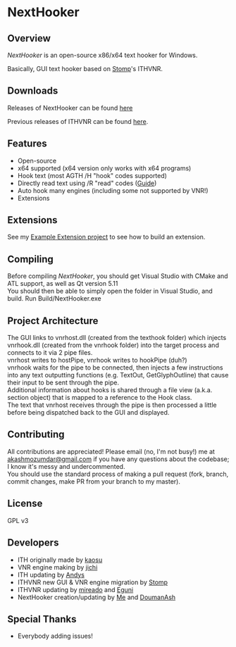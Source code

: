 # NextHooker



## Overview

*NextHooker* is an open-source x86/x64 text hooker for Windows.

Basically, GUI text hooker based on [Stomp](http://www.hongfire.com/forum/showthread.php/438331-ITHVNR-ITH-with-the-VNR-engine)'s ITHVNR.

## Downloads

Releases of NextHooker can be found [here](https://github.com/Artikash/NextHooker/releases)

Previous releases of ITHVNR can be found [here](https://github.com/mireado/ITHVNR/releases).

## Features

- Open-source
- x64 supported (x64 version only works with x64 programs)
- Hook text (most AGTH /H "hook" codes supported)
- Directly read text using /R "read" codes ([Guide](https://www.youtube.com/watch?v=AcEgjCoww5w))
- Auto hook many engines (including some not supported by VNR!)
- Extensions

## Extensions

See my [Example Extension project](https://github.com/Artikash/ExampleExtension) to see how to build an extension.

## Compiling

Before compiling *NextHooker*, you should get Visual Studio with CMake and ATL support, as well as Qt version 5.11<br>
You should then be able to simply open the folder in Visual Studio, and build. Run Build/NextHooker.exe

## Project Architecture

The GUI links to vnrhost.dll (created from the texthook folder) which injects vnrhook.dll (created from the vnrhook folder) into the target process and connects to it via 2 pipe files.<br>
vnrhost writes to hostPipe, vnrhook writes to hookPipe (duh?)<br>
vnrhook waits for the pipe to be connected, then injects a few instructions into any text outputting functions (e.g. TextOut, GetGlyphOutline) that cause their input to be sent through the pipe.<br>
Additional information about hooks is shared through a file view (a.k.a. section object) that is mapped to a reference to the Hook class.<br>
The text that vnrhost receives through the pipe is then processed a little before being dispatched back to the GUI and displayed.

## Contributing

All contributions are appreciated! Please email (no, I'm not busy!) me at akashmozumdar@gmail.com if you have any questions about the codebase; I know it's messy and undercommented.<br>
You should use the standard process of making a pull request (fork, branch, commit changes, make PR from your branch to my master).

## License

GPL v3

## Developers

- ITH originally made by [kaosu](http://www.hongfire.com/forum/member/562651-kaosu)
- VNR engine making by [jichi](https://archive.is/prJwr)
- ITH updating by [Andys](https://github.com/AndyScull)
- ITHVNR new GUI & VNR engine migration by [Stomp](http://www.hongfire.com/forum/member/325894-stomp)
- ITHVNR updating by [mireado](https://github.com/mireado) and [Eguni](https://github.com/Eguni)
- NextHooker creation/updating by [Me](https://github.com/Artikash) and [DoumanAsh](https://github.com/DoumanAsh)

## Special Thanks

- Everybody adding issues!
